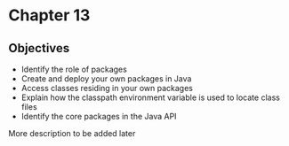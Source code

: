# Chapter 13

## Objectives

- Identify the role of packages 
- Create and deploy your own packages in Java
- Access classes residing in your own packages
- Explain how the classpath environment variable is used to locate class files
- Identify the core packages in the Java API

More description to be added later